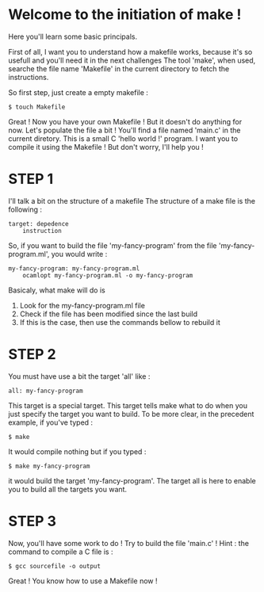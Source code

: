 # Welcome to the initiation of make !
Here you'll learn some basic principals.

First of all, I want you to understand how a makefile works, because it's so usefull and you'll need it in the next challenges
The tool 'make', when used, searche the file name 'Makefile' in the current directory to fetch the instructions.

So first step, just create a empty makefile :

	$ touch Makefile

Great ! Now you have your own Makefile ! But it doesn't do anything for now. Let's populate the file a bit !
You'll find a file named 'main.c' in the current diretory. This is a small C 'hello world !' program. I want you to compile it using the Makefile !
But don't worry, I'll help you !

# STEP 1
I'll talk a bit on the structure of a makefile
The structure of a make file is the following :

	target: depedence
		instruction

So, if you want to build the file 'my-fancy-program' from the file 'my-fancy-program.ml', you would write :

	my-fancy-program: my-fancy-program.ml
		ocamlopt my-fancy-program.ml -o my-fancy-program

Basicaly, what make will do is
1. Look for the my-fancy-program.ml file
2. Check if the file has been modified since the last build
3. If this is the case, then use the commands bellow to rebuild it

# STEP 2
You must have use a bit the target 'all' like :

	all: my-fancy-program

This target is a special target. This target tells make what to do when you just specify the target you want to build.
To be more clear, in the precedent example, if you've typed :

	$ make

It would compile nothing but if you typed :

	$ make my-fancy-program

it would build the target 'my-fancy-program'.
The target all is here to enable you to build all the targets you want.

# STEP 3
Now, you'll have some work to do !
Try to build the file 'main.c' !
Hint : the command to compile a C file is :

	$ gcc sourcefile -o output

Great ! You know how to use a Makefile now !
